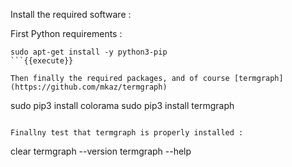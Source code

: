 Install the required software :

First Python requirements :

```
sudo apt-get install -y python3-pip
```{{execute}}

Then finally the required packages, and of course [termgraph](https://github.com/mkaz/termgraph)

```
sudo pip3 install colorama
sudo pip3 install termgraph
```{{execute}}

Finallny test that termgraph is properly installed :

```
clear
termgraph --version
termgraph --help
```{{execute}}